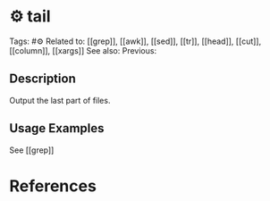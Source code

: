 # ⚙️ tail

Tags: #⚙️
Related to: [[grep]], [[awk]], [[sed]], [[tr]], [[head]], [[cut]], [[column]], [[xargs]]
See also:
Previous:

## Description

Output the last part of files.

## Usage Examples

See [[grep]]

# References